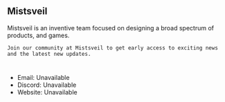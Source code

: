 ## Mistsveil
Mistsveil is an inventive team focused on designing a broad spectrum of products, and games.



`Join our community at Mistsveil to get early access to exciting news and the latest new updates.`
#
- Email: Unavailable
- Discord: Unavailable
- Website: Unavailable
